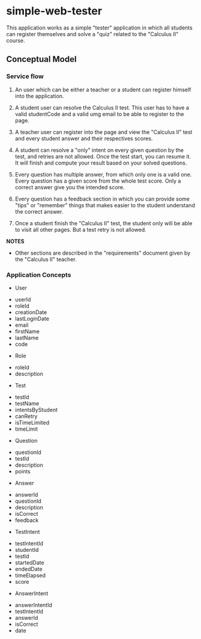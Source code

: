 # simple-web-tester
This application works as a simple "tester" application in which all students can register themselves and solve a "quiz" related to the "Calculus II" course.

## Conceptual Model
### Service flow
1. An user which can be either a teacher or a student can register himself into the application.

2. A student user can resolve the Calculus II test. This user has to have a valid studentCode and a valid umg email to be able to register to the page.

3. A teacher user can register into the page and view the "Calculus II" test and every student answer and their respectives scores.

4. A student can resolve a "only" intent on every given question by the test, and retries are not allowed. Once the test start, you can resume it. It will finish and compute your result based on your solved questions.

5. Every question has multiple answer, from which only one is a valid one. Every question has a given score from the whole test score. Only a correct answer give you the intended score.

6. Every question has a feedback section in which you can provide some "tips" or "remember" things that makes easier to the student understand the correct answer.

7. Once a student finish the "Calculus II" test, the student only will be able to visit all other pages. But a test retry is not allowed.

**NOTES**
 - Other sections are described in the "requirements" document given by the "Calculus II" teacher.

### Application Concepts
 - User
  * userId
  * roleId
  * creationDate
  * lastLoginDate
  * email
  * firstName
  * lastName
  * code

 - Role
  * roleId
  * description

 - Test
  * testId
  * testName
  * intentsByStudent
  * canRetry
  * isTimeLimited
  * timeLimit

 - Question
  * questionId
  * testId
  * description
  * points

 - Answer
  * answerId
  * questionId
  * description
  * isCorrect
  * feedback

 - TestIntent
  * testIntentId
  * studentId
  * testId
  * startedDate
  * endedDate
  * timeElapsed
  * score

 - AnswerIntent
  * answerIntentId
  * testIntentId
  * answerId
  * isCorrect
  * date
